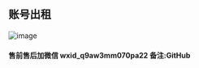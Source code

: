 ## 账号出租

#### 
![image](https://wx3.sinaimg.cn/mw690/006ZJqdEgy1gbsvo3srm7j30le0i0416.jpg)

#### 售前售后加微信 wxid_q9aw3mm070pa22 备注:GitHub
